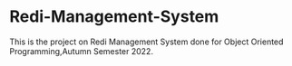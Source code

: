 # Redi-Management-System
This is the project on Redi Management System done for Object Oriented Programming,Autumn Semester 2022.

